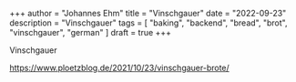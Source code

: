 +++
author = "Johannes Ehm"
title = "Vinschgauer"
date = "2022-09-23"
description = "Vinschgauer"
tags = [
	"baking",
	"backend",
	"bread",
	"brot",
	"vinschgauer",
	"german"
]
draft = true
+++

Vinschgauer

https://www.ploetzblog.de/2021/10/23/vinschgauer-brote/
